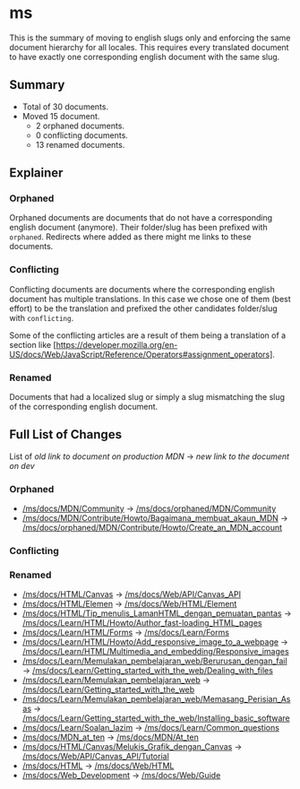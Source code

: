 # ms

This is the summary of moving to english slugs only and enforcing the same
document hierarchy for all locales. This requires every translated document to
have exactly one corresponding english document with the same slug.

## Summary

* Total of 30 documents.
* Moved 15 document.
  * 2 orphaned documents.
  * 0 conflicting documents.
  * 13 renamed documents.

## Explainer

### Orphaned

Orphaned documents are documents that do not have a corresponding english
document (anymore). Their folder/slug has been prefixed with `orphaned`.
Redirects where added as there might me links to these documents.

### Conflicting

Conflicting documents are documents where the corresponding english document has
multiple translations. In this case we chose one of them (best effort) to be the
translation and prefixed the other candidates folder/slug with `conflicting`.

Some of the conflicting articles are a result of them being a translation of a
section like
[https://developer.mozilla.org/en-US/docs/Web/JavaScript/Reference/Operators#assignment_operators].

### Renamed

Documents that had a localized slug or simply a slug mismatching the slug of the
corresponding english document.

## Full List of Changes

List of _old link to document on production MDN_
→ _new link to the document on dev_

### Orphaned

* [/ms/docs/MDN/Community](https://developer.mozilla.org/ms/docs/MDN/Community) → [/ms/docs/orphaned/MDN/Community](/ms/docs/orphaned/MDN/Community)
* [/ms/docs/MDN/Contribute/Howto/Bagaimana_membuat_akaun_MDN](https://developer.mozilla.org/ms/docs/MDN/Contribute/Howto/Bagaimana_membuat_akaun_MDN) → [/ms/docs/orphaned/MDN/Contribute/Howto/Create_an_MDN_account](/ms/docs/orphaned/MDN/Contribute/Howto/Create_an_MDN_account)

### Conflicting


### Renamed
* [/ms/docs/HTML/Canvas](https://developer.mozilla.org/ms/docs/HTML/Canvas) → [/ms/docs/Web/API/Canvas_API](/ms/docs/Web/API/Canvas_API)
* [/ms/docs/HTML/Elemen](https://developer.mozilla.org/ms/docs/HTML/Elemen) → [/ms/docs/Web/HTML/Element](/ms/docs/Web/HTML/Element)
* [/ms/docs/HTML/Tip_menulis_LamanHTML_dengan_pemuatan_pantas](https://developer.mozilla.org/ms/docs/HTML/Tip_menulis_LamanHTML_dengan_pemuatan_pantas) → [/ms/docs/Learn/HTML/Howto/Author_fast-loading_HTML_pages](/ms/docs/Learn/HTML/Howto/Author_fast-loading_HTML_pages)
* [/ms/docs/Learn/HTML/Forms](https://developer.mozilla.org/ms/docs/Learn/HTML/Forms) → [/ms/docs/Learn/Forms](/ms/docs/Learn/Forms)
* [/ms/docs/Learn/HTML/Howto/Add_responsive_image_to_a_webpage](https://developer.mozilla.org/ms/docs/Learn/HTML/Howto/Add_responsive_image_to_a_webpage) → [/ms/docs/Learn/HTML/Multimedia_and_embedding/Responsive_images](/ms/docs/Learn/HTML/Multimedia_and_embedding/Responsive_images)
* [/ms/docs/Learn/Memulakan_pembelajaran_web/Berurusan_dengan_fail](https://developer.mozilla.org/ms/docs/Learn/Memulakan_pembelajaran_web/Berurusan_dengan_fail) → [/ms/docs/Learn/Getting_started_with_the_web/Dealing_with_files](/ms/docs/Learn/Getting_started_with_the_web/Dealing_with_files)
* [/ms/docs/Learn/Memulakan_pembelajaran_web](https://developer.mozilla.org/ms/docs/Learn/Memulakan_pembelajaran_web) → [/ms/docs/Learn/Getting_started_with_the_web](/ms/docs/Learn/Getting_started_with_the_web)
* [/ms/docs/Learn/Memulakan_pembelajaran_web/Memasang_Perisian_Asas](https://developer.mozilla.org/ms/docs/Learn/Memulakan_pembelajaran_web/Memasang_Perisian_Asas) → [/ms/docs/Learn/Getting_started_with_the_web/Installing_basic_software](/ms/docs/Learn/Getting_started_with_the_web/Installing_basic_software)
* [/ms/docs/Learn/Soalan_lazim](https://developer.mozilla.org/ms/docs/Learn/Soalan_lazim) → [/ms/docs/Learn/Common_questions](/ms/docs/Learn/Common_questions)
* [/ms/docs/MDN_at_ten](https://developer.mozilla.org/ms/docs/MDN_at_ten) → [/ms/docs/MDN/At_ten](/ms/docs/MDN/At_ten)
* [/ms/docs/HTML/Canvas/Melukis_Grafik_dengan_Canvas](https://developer.mozilla.org/ms/docs/HTML/Canvas/Melukis_Grafik_dengan_Canvas) → [/ms/docs/Web/API/Canvas_API/Tutorial](/ms/docs/Web/API/Canvas_API/Tutorial)
* [/ms/docs/HTML](https://developer.mozilla.org/ms/docs/HTML) → [/ms/docs/Web/HTML](/ms/docs/Web/HTML)
* [/ms/docs/Web_Development](https://developer.mozilla.org/ms/docs/Web_Development) → [/ms/docs/Web/Guide](/ms/docs/Web/Guide)
